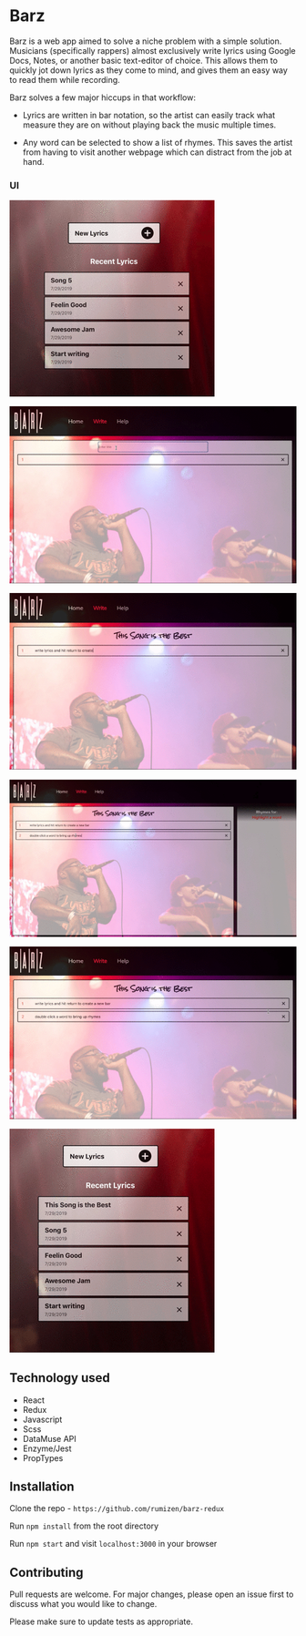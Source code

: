 # Barz

Barz is a web app aimed to solve a niche problem with a simple solution. Musicians (specifically rappers) almost exclusively write lyrics using Google Docs, Notes, or another basic text-editor of choice. This allows them to quickly jot down lyrics as they come to mind, and gives them an easy way to read them while recording.

Barz solves a few major hiccups in that workflow:

- Lyrics are written in bar notation, so the artist can easily track what measure they are on without playing back the music multiple times.

- Any word can be selected to show a list of rhymes. This saves the artist from having to visit another webpage which can distract from the job at hand.

### UI

![Creating a new lyric](./public/images/create-new.gif)


![Entering a title](./public/images/enter-title.gif)


![Creating a new bar](./public/images/create-bar.gif)


![Getting rhymes for a word](./public/images/highlight-word.gif)


![Deleting a bar](./public/images/delete-bar.gif)


![Deleting a lyric](./public/images/delete-lyric.gif)

## Technology used

- React
- Redux
- Javascript
- Scss
- DataMuse API
- Enzyme/Jest
- PropTypes

## Installation

Clone the repo - `https://github.com/rumizen/barz-redux`

Run `npm install` from the root directory

Run `npm start` and visit `localhost:3000` in your browser

## Contributing

Pull requests are welcome. For major changes, please open an issue first to discuss what you would like to change.

Please make sure to update tests as appropriate.

